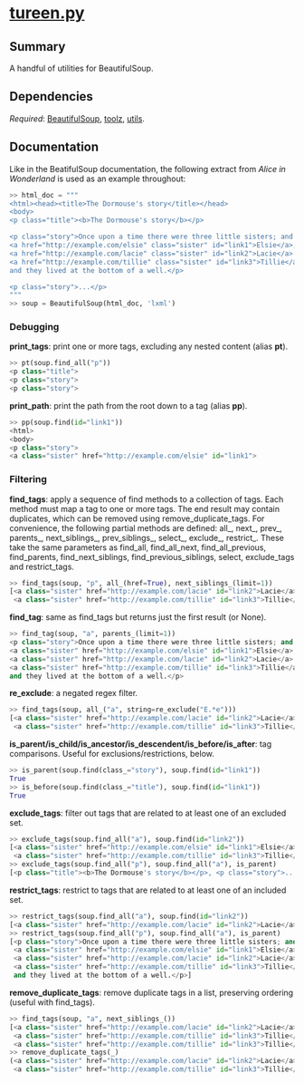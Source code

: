 # [tureen.py](tureen.py)

## Summary 
A handful of utilities for BeautifulSoup.

## Dependencies
*Required*: [BeautifulSoup](https://www.crummy.com/software/BeautifulSoup/bs4/doc/), [toolz](http://toolz.readthedocs.io/en/latest/index.html), [utils](utils.md).

## Documentation

Like in the BeatifulSoup documentation, the following extract from *Alice in Wonderland* is used as an example throughout:

```python
>> html_doc = """
<html><head><title>The Dormouse's story</title></head>
<body>
<p class="title"><b>The Dormouse's story</b></p>

<p class="story">Once upon a time there were three little sisters; and their names were
<a href="http://example.com/elsie" class="sister" id="link1">Elsie</a>,
<a href="http://example.com/lacie" class="sister" id="link2">Lacie</a> and
<a href="http://example.com/tillie" class="sister" id="link3">Tillie</a>;
and they lived at the bottom of a well.</p>

<p class="story">...</p>
"""
>> soup = BeautifulSoup(html_doc, 'lxml')
```

### Debugging

**print_tags**: print one or more tags, excluding any nested content (alias **pt**).

```python
>> pt(soup.find_all("p"))
<p class="title">
<p class="story">
<p class="story">
```

**print_path**: print the path from the root down to a tag (alias **pp**).

```python
>> pp(soup.find(id="link1"))
<html>
<body>
<p class="story">
<a class="sister" href="http://example.com/elsie" id="link1">
```

### Filtering

**find_tags**: apply a sequence of find methods to a collection of tags. Each method must map a tag to one or more tags. The end result may contain duplicates, which can be removed using remove\_duplicate\_tags. For convenience, the following partial methods are defined: all\_, next\_, prev\_, parents\_, next\_siblings\_, prev\_siblings\_, select\_, exclude\_, restrict\_. These take the same parameters as find_all, find_all_next, find_all_previous, find_parents, find_next_siblings, find_previous_siblings, select, exclude_tags and restrict_tags. 

```python
>> find_tags(soup, "p", all_(href=True), next_siblings_(limit=1))
[<a class="sister" href="http://example.com/lacie" id="link2">Lacie</a>,
 <a class="sister" href="http://example.com/tillie" id="link3">Tillie</a>]
```

**find_tag**: same as find_tags but returns just the first result (or None).

```python
>> find_tag(soup, "a", parents_(limit=1))
<p class="story">Once upon a time there were three little sisters; and their names were
<a class="sister" href="http://example.com/elsie" id="link1">Elsie</a>,
<a class="sister" href="http://example.com/lacie" id="link2">Lacie</a> and
<a class="sister" href="http://example.com/tillie" id="link3">Tillie</a>;
and they lived at the bottom of a well.</p>
```

**re_exclude**: a negated regex filter.

```python
>> find_tags(soup, all_("a", string=re_exclude("E.*e")))
[<a class="sister" href="http://example.com/lacie" id="link2">Lacie</a>,
 <a class="sister" href="http://example.com/tillie" id="link3">Tillie</a>]
```

**is_parent/is_child/is_ancestor/is_descendent/is_before/is_after**: tag comparisons. Useful for exclusions/restrictions, below.

```python
>> is_parent(soup.find(class_="story"), soup.find(id="link1"))
True
>> is_before(soup.find(class_="title"), soup.find(id="link1"))
True
```

**exclude_tags**: filter out tags that are related to at least one of an excluded set.

```python
>> exclude_tags(soup.find_all("a"), soup.find(id="link2"))
[<a class="sister" href="http://example.com/elsie" id="link1">Elsie</a>,
 <a class="sister" href="http://example.com/tillie" id="link3">Tillie</a>]
>> exclude_tags(soup.find_all("p"), soup.find_all("a"), is_parent)
[<p class="title"><b>The Dormouse's story</b></p>, <p class="story">...</p>]
```

**restrict_tags**: restrict to tags that are related to at least one of an included set.

```python
>> restrict_tags(soup.find_all("a"), soup.find(id="link2"))
[<a class="sister" href="http://example.com/lacie" id="link2">Lacie</a>]
>> restrict_tags(soup.find_all("p"), soup.find_all("a"), is_parent)
[<p class="story">Once upon a time there were three little sisters; and their names were
 <a class="sister" href="http://example.com/elsie" id="link1">Elsie</a>,
 <a class="sister" href="http://example.com/lacie" id="link2">Lacie</a> and
 <a class="sister" href="http://example.com/tillie" id="link3">Tillie</a>;
 and they lived at the bottom of a well.</p>]
```

**remove_duplicate_tags**: remove duplicate tags in a list, preserving ordering (useful with find_tags).

```python
>> find_tags(soup, "a", next_siblings_())
[<a class="sister" href="http://example.com/lacie" id="link2">Lacie</a>,
 <a class="sister" href="http://example.com/tillie" id="link3">Tillie</a>,
 <a class="sister" href="http://example.com/tillie" id="link3">Tillie</a>]
>> remove_duplicate_tags(_)
(<a class="sister" href="http://example.com/lacie" id="link2">Lacie</a>,
 <a class="sister" href="http://example.com/tillie" id="link3">Tillie</a>)
```

